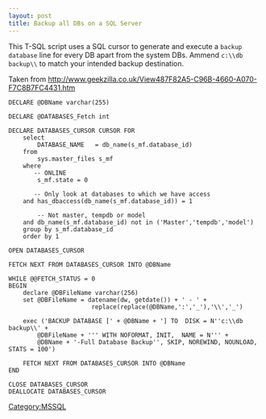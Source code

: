 ```yaml
---
layout: post 
title: Backup all DBs on a SQL Server
---
```


This T-SQL script uses a SQL cursor to generate and execute a
`backup database` line for every DB apart from the system DBs. Ammend
`c:\\db backup\\` to match your intended backup destination.

Taken from
<http://www.geekzilla.co.uk/View487F82A5-C96B-4660-A070-F7C8B7FC4431.htm>

    DECLARE @DBName varchar(255)

    DECLARE @DATABASES_Fetch int

    DECLARE DATABASES_CURSOR CURSOR FOR
        select
            DATABASE_NAME   = db_name(s_mf.database_id)
        from
            sys.master_files s_mf
        where
           -- ONLINE
            s_mf.state = 0 

           -- Only look at databases to which we have access
        and has_dbaccess(db_name(s_mf.database_id)) = 1 

            -- Not master, tempdb or model
        and db_name(s_mf.database_id) not in ('Master','tempdb','model')
        group by s_mf.database_id
        order by 1

    OPEN DATABASES_CURSOR

    FETCH NEXT FROM DATABASES_CURSOR INTO @DBName

    WHILE @@FETCH_STATUS = 0
    BEGIN
        declare @DBFileName varchar(256)    
        set @DBFileName = datename(dw, getdate()) + ' - ' + 
                           replace(replace(@DBName,':','_'),'\\','_')

        exec ('BACKUP DATABASE [' + @DBName + '] TO  DISK = N''c:\\db backup\\' + 
            @DBFileName + ''' WITH NOFORMAT, INIT,  NAME = N''' + 
            @DBName + '-Full Database Backup'', SKIP, NOREWIND, NOUNLOAD,  STATS = 100')

        FETCH NEXT FROM DATABASES_CURSOR INTO @DBName
    END

    CLOSE DATABASES_CURSOR
    DEALLOCATE DATABASES_CURSOR

[Category:MSSQL](Category:MSSQL "wikilink")
